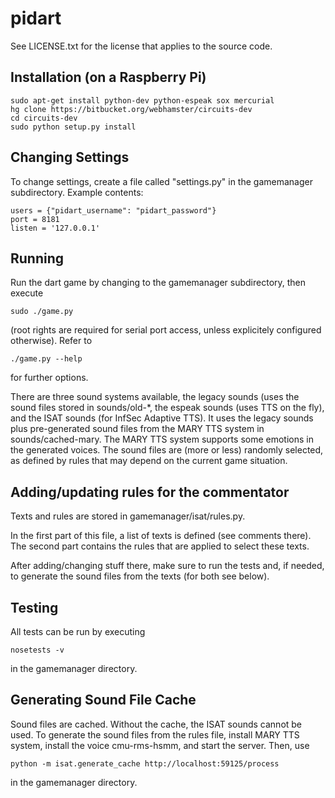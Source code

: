 pidart
======

See LICENSE.txt for the license that applies to the source code.

Installation (on a Raspberry Pi)
--------------------------------

    sudo apt-get install python-dev python-espeak sox mercurial
    hg clone https://bitbucket.org/webhamster/circuits-dev
    cd circuits-dev
    sudo python setup.py install

Changing Settings
-----------------

To change settings, create a file called "settings.py" in the
gamemanager subdirectory. Example contents:

	users = {"pidart_username": "pidart_password"}
	port = 8181
	listen = '127.0.0.1'


Running
-------

Run the dart game by changing to the gamemanager subdirectory, then
execute

    sudo ./game.py

(root rights are required for serial port access, unless explicitely
configured otherwise). Refer to 

    ./game.py --help

for further options. 

There are three sound systems available, the legacy sounds (uses the
sound files stored in sounds/old-*, the espeak sounds (uses TTS on the
fly), and the ISAT sounds (for InfSec Adaptive TTS). It uses the
legacy sounds plus pre-generated sound files from the MARY TTS system
in sounds/cached-mary. The MARY TTS system supports some emotions in
the generated voices. The sound files are (more or less) randomly
selected, as defined by rules that may depend on the current game
situation.

Adding/updating rules for the commentator
-----------------------------------------

Texts and rules are stored in gamemanager/isat/rules.py.

In the first part of this file, a list of texts is defined (see
comments there). The second part contains the rules that are applied
to select these texts.

After adding/changing stuff there, make sure to run the tests and, if
needed, to generate the sound files from the texts (for both see
below).

Testing
-------

All tests can be run by executing 

    nosetests -v

in the gamemanager directory.

Generating Sound File Cache
---------------------------

Sound files are cached. Without the cache, the ISAT sounds cannot be
used. To generate the sound files from the rules file, install MARY
TTS system, install the voice cmu-rms-hsmm, and start the
server. Then, use

    python -m isat.generate_cache http://localhost:59125/process

in the gamemanager directory.
